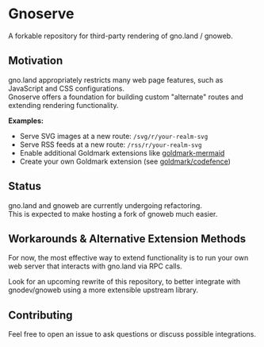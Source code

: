 # Gnoserve

A forkable repository for third-party rendering of gno.land / gnoweb.

## Motivation

gno.land appropriately restricts many web page features, such as JavaScript and CSS configurations.  
Gnoserve offers a foundation for building custom "alternate" routes and extending rendering functionality.

**Examples:**
- Serve SVG images at a new route: `/svg/r/your-realm-svg`
- Serve RSS feeds at a new route: `/rss/r/your-realm-svg`
- Enable additional Goldmark extensions like [goldmark-mermaid](https://github.com/abhinav/goldmark-mermaid)
- Create your own Goldmark extension (see [goldmark/codefence](https://github.com/allinbits/gnoserve/blob/task/gnodev_prototype_v1/gnomark/codefence.go))

## Status

gno.land and gnoweb are currently undergoing refactoring.  
This is expected to make hosting a fork of gnoweb much easier.

## Workarounds & Alternative Extension Methods

For now, the most effective way to extend functionality is to run your own web server that interacts with gno.land via RPC calls.

Look for an upcoming rewrite of this repository, to better integrate with gnodev/gnoweb using a more extensible upstream library.

## Contributing

Feel free to open an issue to ask questions or discuss possible integrations.
